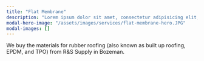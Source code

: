 ```yaml
---
title: "Flat Membrane"
description: "Lorem ipsum dolor sit amet, consectetur adipisicing elit, sed do eiusmod tempor incididunt ut labore et dolore magna aliqua. Ut enim ad minim veniam, quis nostrud exercitation ullamco laboris nisi ut aliquip ex ea commodo consequat. Duis aute irure dolor in reprehenderit in voluptate velit esse cillum dolore eu fugiat nulla pariatur. Excepteur sint occaecat cupidatat non proident, sunt in culpa qui officia deserunt mollit anim id est laborum."
modal-hero-image: "/assets/images/services/flat-membrane-hero.JPG"
modal-images: []
---
```

We buy the materials for rubber roofing (also known as built up roofing, EPDM, and TPO) from R&S Supply in Bozeman.
